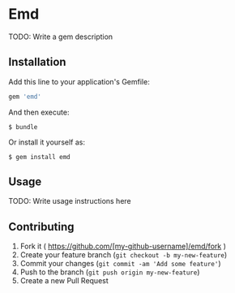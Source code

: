 # Emd

TODO: Write a gem description

## Installation

Add this line to your application's Gemfile:

```ruby
gem 'emd'
```

And then execute:

    $ bundle

Or install it yourself as:

    $ gem install emd

## Usage

TODO: Write usage instructions here

## Contributing

1. Fork it ( https://github.com/[my-github-username]/emd/fork )
2. Create your feature branch (`git checkout -b my-new-feature`)
3. Commit your changes (`git commit -am 'Add some feature'`)
4. Push to the branch (`git push origin my-new-feature`)
5. Create a new Pull Request
